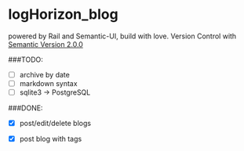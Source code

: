 # logHorizon_blog

powered by Rail and Semantic-UI, build with love.
Version Control with [Semantic Version 2.0.0](http://semver.org/)

###TODO:
- [ ] archive by date
- [ ] markdown syntax
- [ ] sqlite3 -> PostgreSQL

###DONE:
- [x] post/edit/delete blogs
- [x] post blog with tags

